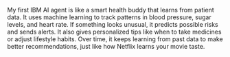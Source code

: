My first IBM AI agent is like a smart health buddy that learns from patient data. It uses machine learning to track patterns in blood pressure, sugar levels, and heart rate. 
If something looks unusual, it predicts possible risks and sends alerts. 
It also gives personalized tips like when to take medicines or adjust lifestyle habits. Over time, it keeps learning from past data to make better recommendations, just like how Netflix learns your movie taste.
